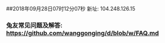 ##2018年09月28日07时12分07秒 新址: 104.248.126.15
### 兔友常见问题及解答: https://github.com/wanggonging/d/blob/w/FAQ.md

